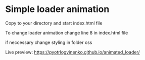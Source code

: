 # Simple loader animation 

Copy to your directory and start index.html file

To change loader animation change line 8 in index.html file

if neccessary change styling in folder css 

Live preview: https://pyotrlogvinenko.github.io/animated_loader/
